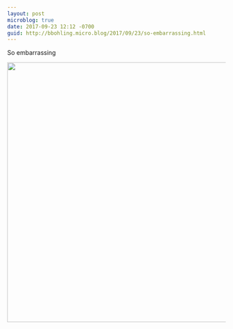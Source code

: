 ```yaml
---
layout: post
microblog: true
date: 2017-09-23 12:12 -0700
guid: http://bbohling.micro.blog/2017/09/23/so-embarrassing.html
---
```

So embarrassing 

<img src="http://bbohling.micro.blog/uploads/2017/3f29d70b65.jpg" width="600" height="599" />
